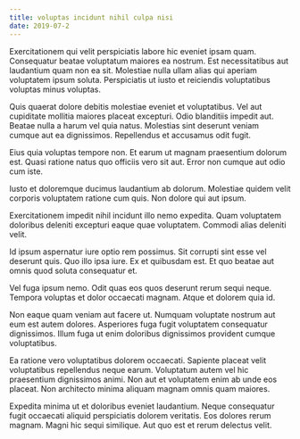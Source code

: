 ```yaml
---
title: voluptas incidunt nihil culpa nisi
date: 2019-07-2
---
```

Exercitationem qui velit perspiciatis labore hic eveniet ipsam quam. Consequatur beatae voluptatum maiores ea nostrum. Est necessitatibus aut laudantium quam non ea sit. Molestiae nulla ullam alias qui aperiam voluptatem ipsum soluta. Perspiciatis ut iusto et reiciendis voluptatibus voluptas minus voluptas.

Quis quaerat dolore debitis molestiae eveniet et voluptatibus. Vel aut cupiditate mollitia maiores placeat excepturi. Odio blanditiis impedit aut. Beatae nulla a harum vel quia natus. Molestias sint deserunt veniam cumque aut ea dignissimos. Repellendus et accusamus odit fugit.

Eius quia voluptas tempore non. Et earum ut magnam praesentium dolorum est. Quasi ratione natus quo officiis vero sit aut. Error non cumque aut odio cum iste.

Iusto et doloremque ducimus laudantium ab dolorum. Molestiae quidem velit corporis voluptatem ratione cum quis. Non dolore qui aut ipsum.

Exercitationem impedit nihil incidunt illo nemo expedita. Quam voluptatem doloribus deleniti excepturi eaque quae voluptatem. Commodi alias deleniti velit.

Id ipsum aspernatur iure optio rem possimus. Sit corrupti sint esse vel deserunt quis. Quo illo ipsa iure. Ex et quibusdam est. Et quo beatae aut omnis quod soluta consequatur et.

Vel fuga ipsum nemo. Odit quas eos quos deserunt rerum sequi neque. Tempora voluptas et dolor occaecati magnam. Atque et dolorem quia id.

Non eaque quam veniam aut facere ut. Numquam voluptate nostrum aut eum est autem dolores. Asperiores fuga fugit voluptatem consequatur dignissimos. Illum fuga ut enim doloribus dignissimos provident cumque voluptatibus.

Ea ratione vero voluptatibus dolorem occaecati. Sapiente placeat velit voluptatibus repellendus neque earum. Voluptatum autem vel hic praesentium dignissimos animi. Non aut et voluptatem enim ab unde eos placeat. Non architecto minima aliquam magnam omnis quam maiores.

Expedita minima ut et doloribus eveniet laudantium. Neque consequatur fugit occaecati aliquid perspiciatis dolorem veritatis. Eos dolores rerum magnam. Magni hic sequi similique. Aut quo est et rerum delectus velit.